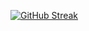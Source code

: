 [![GitHub Streak](https://streak-stats.demolab.com?user=SinosGray&theme=dark&date_format=%5BY.%5Dn.j&mode=weekly)](https://git.io/streak-stats)

<!--
**SinosGray/SinosGray** is a ✨ _special_ ✨ repository because its `README.md` (this file) appears on your GitHub profile.

Here are some ideas to get you started:

- 🔭 I’m currently working on ...
- 🌱 I’m currently learning ...
- 👯 I’m looking to collaborate on ...
- 🤔 I’m looking for help with ...
- 💬 Ask me about ...
- 📫 How to reach me: ...
- 😄 Pronouns: ...
- ⚡ Fun fact: ...
-->
